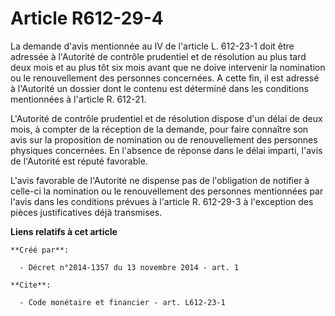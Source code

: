 # Article R612-29-4

La demande d'avis mentionnée au IV de l'article L. 612-23-1 doit être adressée à l'Autorité de contrôle prudentiel et de
résolution au plus tard deux mois et au plus tôt six mois avant que ne doive intervenir la nomination ou le renouvellement
des personnes concernées. A cette fin, il est adressé à l'Autorité un dossier dont le contenu est déterminé dans les
conditions mentionnées à l'article R. 612-21. 

L'Autorité de contrôle prudentiel et de résolution dispose d'un délai de deux mois, à compter de la réception de la demande,
pour faire connaître son avis sur la proposition de nomination ou de renouvellement des personnes physiques concernées. En
l'absence de réponse dans le délai imparti, l'avis de l'Autorité est réputé favorable. 

L'avis favorable de l'Autorité ne dispense pas de l'obligation de notifier à celle-ci la nomination ou le renouvellement des
personnes mentionnées par l'avis dans les conditions prévues à l'article R. 612-29-3 à l'exception des pièces justificatives
déjà transmises.

**Liens relatifs à cet article**

	**Créé par**:

	  - Décret n°2014-1357 du 13 novembre 2014 - art. 1

	**Cite**:

	  - Code monétaire et financier - art. L612-23-1
